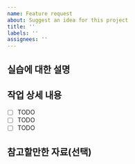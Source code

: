 ```yaml
---
name: Feature request
about: Suggest an idea for this project
title: ''
labels: ''
assignees: ''
---
```


## 실습에 대한 설명

## 작업 상세 내용
- [ ] TODO
- [ ] TODO
- [ ] TODO

## 참고할만한 자료(선택)
